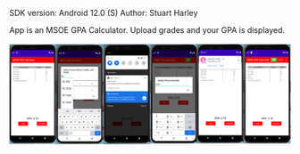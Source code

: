 SDK version: Android 12.0 (S)
Author: Stuart Harley

App is an MSOE GPA Calculator. Upload grades and your GPA is displayed.
<br><br>
![app](app.png)
